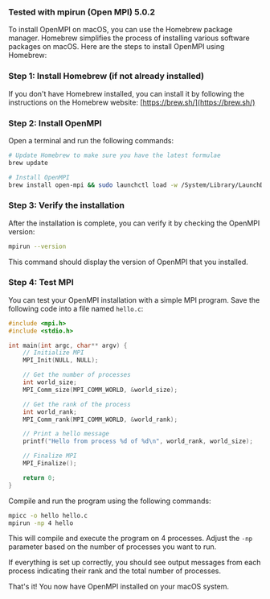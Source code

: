 ### Tested with mpirun (Open MPI) 5.0.2

To install OpenMPI on macOS, you can use the Homebrew package manager. Homebrew simplifies the process of installing various software packages on macOS. Here are the steps to install OpenMPI using Homebrew:

### Step 1: Install Homebrew (if not already installed)

If you don't have Homebrew installed, you can install it by following the instructions on the Homebrew website: [https://brew.sh/](https://brew.sh/)

### Step 2: Install OpenMPI

Open a terminal and run the following commands:

```bash
# Update Homebrew to make sure you have the latest formulae
brew update

# Install OpenMPI
brew install open-mpi && sudo launchctl load -w /System/Library/LaunchDaemons/ssh.plist && sudo launchctl list | grep ssh
```

### Step 3: Verify the installation

After the installation is complete, you can verify it by checking the OpenMPI version:

```bash
mpirun --version
```

This command should display the version of OpenMPI that you installed.

### Step 4: Test MPI

You can test your OpenMPI installation with a simple MPI program. Save the following code into a file named `hello.c`:

```c
#include <mpi.h>
#include <stdio.h>

int main(int argc, char** argv) {
    // Initialize MPI
    MPI_Init(NULL, NULL);

    // Get the number of processes
    int world_size;
    MPI_Comm_size(MPI_COMM_WORLD, &world_size);

    // Get the rank of the process
    int world_rank;
    MPI_Comm_rank(MPI_COMM_WORLD, &world_rank);

    // Print a hello message
    printf("Hello from process %d of %d\n", world_rank, world_size);

    // Finalize MPI
    MPI_Finalize();

    return 0;
}
```

Compile and run the program using the following commands:

```bash
mpicc -o hello hello.c
mpirun -np 4 hello
```

This will compile and execute the program on 4 processes. Adjust the `-np` parameter based on the number of processes you want to run.

If everything is set up correctly, you should see output messages from each process indicating their rank and the total number of processes.

That's it! You now have OpenMPI installed on your macOS system.
